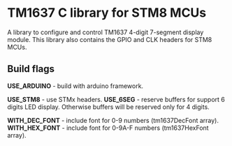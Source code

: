 # TM1637 C library for STM8 MCUs

A library to configure and control TM1637 4-digit 7-segment display module. This library also contains the GPIO and CLK headers for STM8 MCUs.

## Build flags
**USE_ARDUINO** - build with arduino framework.

**USE_STM8** - use STMx headers.
**USE_6SEG** - reserve buffers for support 6 digits LED display. Otherwise buffers will be reserved only for 4 digits.

**WITH_DEC_FONT** - include font for 0-9 numbers (tm1637DecFont array).
**WITH_HEX_FONT** - include font for 0-9A-F numbers (tm1637HexFont array).
